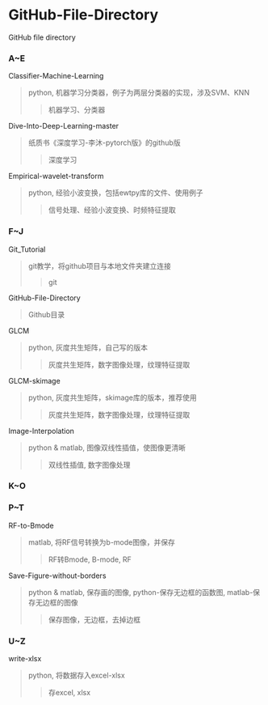 # GitHub-File-Directory
GitHub file directory

### A~E

Classifier-Machine-Learning
> python, 机器学习分类器，例子为两层分类器的实现，涉及SVM、KNN
>> 机器学习、分类器

Dive-Into-Deep-Learning-master
> 纸质书《深度学习-李沐-pytorch版》的github版
>> 深度学习

Empirical-wavelet-transform
> python, 经验小波变换，包括ewtpy库的文件、使用例子
>> 信号处理、经验小波变换、时频特征提取

### F~J

Git_Tutorial
> git教学，将github项目与本地文件夹建立连接
>> git

GitHub-File-Directory
> Github目录

GLCM
> python, 灰度共生矩阵，自己写的版本
>> 灰度共生矩阵，数字图像处理，纹理特征提取

GLCM-skimage
> python, 灰度共生矩阵，skimage库的版本，推荐使用
>> 灰度共生矩阵，数字图像处理，纹理特征提取

Image-Interpolation
> python & matlab, 图像双线性插值，使图像更清晰
>> 双线性插值, 数字图像处理

### K~O

### P~T

RF-to-Bmode
> matlab, 将RF信号转换为b-mode图像，并保存
>> RF转Bmode, B-mode, RF

Save-Figure-without-borders
> python & matlab, 保存画的图像, python-保存无边框的函数图, matlab-保存无边框的图像
>> 保存图像，无边框，去掉边框

### U~Z

write-xlsx
> python, 将数据存入excel-xlsx
>> 存excel, xlsx
